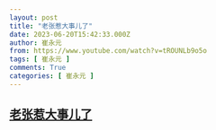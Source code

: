 ```yaml
---
layout: post
title: "老张惹大事儿了"
date: 2023-06-20T15:42:33.000Z
author: 崔永元
from: https://www.youtube.com/watch?v=tROUNLb9o5o
tags: [ 崔永元 ]
comments: True
categories: [ 崔永元 ]
---
```

<!--1687275753000-->
[老张惹大事儿了](https://www.youtube.com/watch?v=tROUNLb9o5o)
------

<div>

</div>
